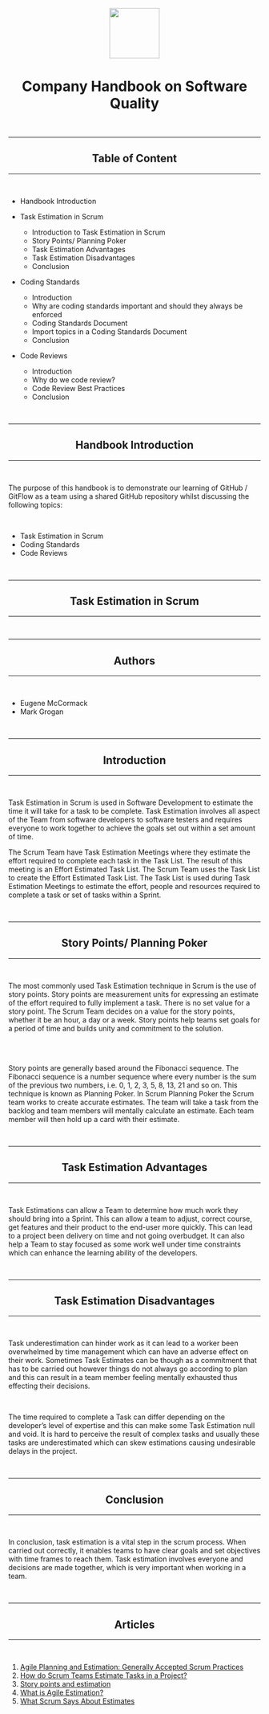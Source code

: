 <p align = "center">
  <img width="100" height="100" src="https://user-images.githubusercontent.com/45159366/102813619-fb3d3e80-437d-11eb-88a9-ef2b87a7ef70.png">
</p>


# <center> **Company Handbook on Software Quality** </center>

<br>

---
## <center> **Table of Content** </center>
---

<br>

* Handbook Introduction

* Task Estimation in Scrum
    - Introduction to Task Estimation in Scrum
    - Story Points/ Planning Poker
    - Task Estimation Advantages
    - Task Estimation Disadvantages
    - Conclusion

* Coding Standards
    - Introduction
    - Why are coding standards important and should they always be enforced
    - Coding Standards Document
    - Import topics in a Coding Standards Document
    - Conclusion

* Code Reviews
    - Introduction
    - Why do we code review?
    - Code Review Best Practices
    - Conclusion

<br>

---
## <center> **Handbook Introduction** </center>
---

<br>

The purpose of this handbook is to demonstrate our learning of GitHub / GitFlow as a team using a shared GitHub repository whilst discussing the following topics:

<br>

* Task Estimation in Scrum
* Coding Standards
* Code Reviews

<br>

---
## <center> **Task Estimation in Scrum** </center>
---
<br>

---
## <center> **Authors** </center>
---

<br>

* Eugene McCormack
* Mark Grogan

<br>

---
## <center> **Introduction** </center>
---

<br>

Task Estimation in Scrum is used in Software Development to estimate the time it will take for a task to be complete. Task Estimation involves all aspect of the Team from software developers to software testers and requires everyone to work together to achieve the goals set out within a set amount of time.

The Scrum Team have Task Estimation Meetings where they estimate the effort required to complete each task in the Task List. The result of this meeting is an Effort Estimated Task List. The Scrum Team uses the Task List to create the Effort Estimated Task List. The Task List is used during Task Estimation Meetings to estimate the effort, people and resources required to complete a task or set of tasks within a Sprint.

<br>

---
## <center> **Story Points/ Planning Poker** </center>
---

<br>

The most commonly used Task Estimation technique in Scrum is the use of story points. Story points are measurement units for expressing an estimate of the effort required to fully implement a task. There is no set value for a story point. The Scrum Team decides on a value for the story points, whether it be an hour, a day or a week. Story points help teams set goals for a period of time and builds unity and commitment to the solution.

<br>

<br>

Story points are generally based around the Fibonacci sequence.  The Fibonacci sequence is a number sequence where every number is the sum of the previous two numbers, i.e. 0, 1, 2, 3, 5, 8, 13, 21 and so on. This technique is known as Planning Poker. In Scrum Planning Poker the Scrum team works to create accurate estimates. The team will take a task from the backlog and team members will mentally calculate an estimate. Each team member will then hold up a card with their estimate.

<br>

---
## <center> **Task Estimation Advantages** </center>
---

<br>

Task Estimations can allow a Team to determine how much work they should bring into a Sprint. This can allow a team to adjust, correct course, get features and their product to the end-user more quickly. This can lead to a project been delivery on time and not going overbudget. It can also help a Team to stay focused as some work well under time constraints which can enhance the learning ability of the developers.

<br>

---
## <center> **Task Estimation Disadvantages** </center>
---

<br>

Task underestimation can hinder work as it can lead to a worker been overwhelmed by time management which can have an adverse effect on their work. Sometimes Task Estimates can be though as a commitment that has to be carried out however things do not always go according to plan and this can result in a team member feeling mentally exhausted thus effecting their decisions. 

<br>

The time required to complete a Task can differ depending on the developer’s level of expertise and this can make some Task Estimation null and void. It is hard to perceive the result of complex tasks and usually these tasks are underestimated which can skew estimations causing undesirable delays in the project. 

<br>

---
## <center> **Conclusion** </center>
---
<br>

In conclusion, task estimation is a vital step in the scrum process. When carried out correctly, it enables teams to have clear goals and set objectives with time frames to reach them. Task estimation involves everyone and decisions are made together, which is very important when working in a team.

<br>

---
## <center> **Articles** </center>
---

<br>

1. [Agile Planning and Estimation: Generally Accepted Scrum Practices](https://www.oreilly.com/library/view/head-first-agile/9781491944684/ch04.html)
2. [How do Scrum Teams Estimate Tasks in a Project?](http://blog.scrumstudy.com/how-do-scrum-teams-estimate-tasks-in-a-project/)
3. [Story points and estimation](https://www.atlassian.com/agile/project-management/estimation)
4. [What is Agile Estimation?](https://www.visual-paradigm.com/scrum/what-is-agile-estimation/)
5. [What Scrum Says About Estimates](https://www.scrum.org/resources/blog/what-scrum-says-about-estimates)


